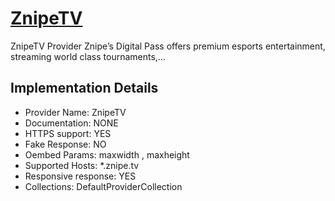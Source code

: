 # [ZnipeTV](https://znipe.tv)

ZnipeTV Provider
Znipe’s Digital Pass offers premium esports
entertainment, streaming world class tournaments,...

## Implementation Details

- Provider
Name: ZnipeTV
- Documentation: NONE
- HTTPS support: YES
- Fake Response: NO
- Oembed Params: maxwidth , maxheight
- Supported Hosts: *.znipe.tv
- Responsive response: YES
- Collections: DefaultProviderCollection


